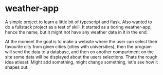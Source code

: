 # weather-app

A simple project to learn a little bit of typescript and flask. Also wanted to do a fullstack project as a test of skill.
It started as a boring weather-app, hence the name, but it might not have any weather data in it in the end. 

At the moment the goal is to make a website where the user can select their favourite city from given cities (cities with universities),
then the program will send the data to a database, and then on another compartment on the site some data will be displayed
about the users selections. Thats the rough idea atleast. Might add something, might change something, let's see how it shapes out.


